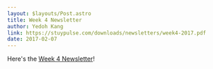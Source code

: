 ```yaml
---
layout: $layouts/Post.astro
title: Week 4 Newsletter
author: Yedoh Kang
link: https://stuypulse.com/downloads/newsletters/week4-2017.pdf
date: 2017-02-07
---
```

Here's the [Week 4 Newsletter](/downloads/newsletters/week4-2017.pdf)!
